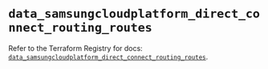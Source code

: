 # `data_samsungcloudplatform_direct_connect_routing_routes`

Refer to the Terraform Registry for docs: [`data_samsungcloudplatform_direct_connect_routing_routes`](https://registry.terraform.io/providers/samsungsdscloud/samsungcloudplatform/3.13.0/docs/data-sources/direct_connect_routing_routes).
